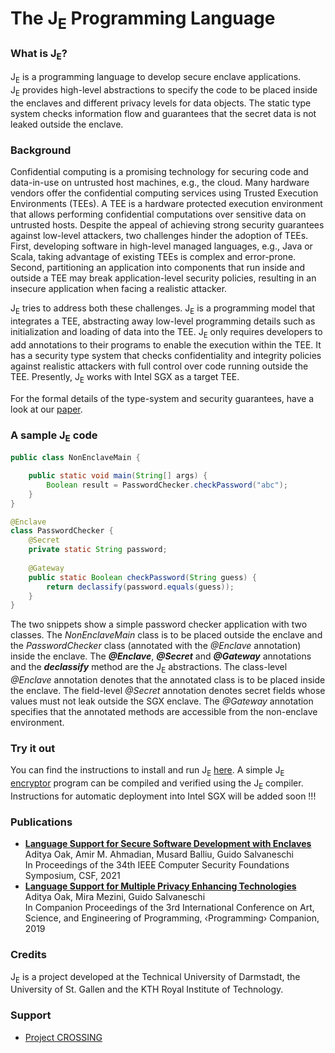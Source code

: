 # The J<sub>E</sub> Programming Language 

### What is J<sub>E</sub>?  
J<sub>E</sub> is a programming language to develop secure enclave applications.  
J<sub>E</sub> provides high-level abstractions to specify the code to be placed inside
the enclaves and different privacy levels for data objects.
The static type system checks information flow and guarantees that the
secret data is not leaked outside the enclave.

### Background 
Confidential computing is a promising technology
for securing code and data-in-use on untrusted host machines,
e.g., the cloud. Many hardware vendors offer the confidential
computing services using Trusted Execution Environments (TEEs).
A TEE is a hardware protected execution environment that allows
performing confidential computations over sensitive data on
untrusted hosts. Despite the appeal of achieving strong security
guarantees against low-level attackers, two challenges hinder
the adoption of TEEs. First, developing software in high-level
managed languages, e.g., Java or Scala, taking advantage of
existing TEEs is complex and error-prone. Second, partitioning
an application into components that run inside and outside a
TEE may break application-level security policies, resulting in
an insecure application when facing a realistic attacker.  

J<sub>E</sub> tries to address both these challenges.
J<sub>E</sub> is a programming model that integrates a TEE,
abstracting away low-level programming details such as initialization
and loading of data into the TEE. J<sub>E</sub> only requires
developers to add annotations to their programs to enable the
execution within the TEE. It has a security type system that
checks confidentiality and integrity policies against realistic
attackers with full control over code running outside the TEE.
Presently, J<sub>E</sub> works with Intel SGX as a target TEE.  

For the formal details of the type-system and security guarantees,
have a look at our [paper](https://programming-group.com/assets/pdf/papers/2021_Language-Support-for-Secure-Software-Development-with-Enclaves.pdf).


### A sample J<sub>E</sub> code 
```java
public class NonEnclaveMain {

    public static void main(String[] args) {
        Boolean result = PasswordChecker.checkPassword("abc");
    }
}
```
```java
@Enclave
class PasswordChecker {
	@Secret
	private static String password;
		
	@Gateway
	public static Boolean checkPassword(String guess) {
		return declassify(password.equals(guess));
	} 
}
```
The two snippets show a simple password checker application with two classes. The *NonEnclaveMain* class is to be placed outside the enclave and the *PasswordChecker* class (annotated with the *@Enclave* annotation) inside the enclave. The ***@Enclave***, ***@Secret*** and ***@Gateway*** annotations and the ***declassify*** method are the J<sub>E</sub> abstractions. The class-level *@Enclave* annotation denotes that the annotated class is to be placed inside the enclave. The field-level *@Secret* annotation denotes secret fields whose values must not leak outside the SGX enclave. The *@Gateway* annotation specifies that the annotated methods are accessible from the non-enclave environment.

### Try it out

You can find the instructions to install and run J<sub>E</sub> [here](https://github.com/prg-grp/je-lang#prerequisites). A simple J<sub>E</sub> [encryptor](https://github.com/prg-grp/je-lang/tree/main/test-cases/src/je/de/tuda/prg/encryptor) program can be compiled and verified using the J<sub>E</sub> compiler.
Instructions for automatic deployment into Intel SGX will be added soon !!!

### Publications
* [**Language Support for Secure Software Development with Enclaves**](https://programming-group.com/assets/pdf/papers/2021_Language-Support-for-Secure-Software-Development-with-Enclaves.pdf)  
  Aditya Oak, Amir M. Ahmadian, Musard Balliu, Guido Salvaneschi  
  In Proceedings of the 34th IEEE Computer Security Foundations Symposium, CSF, 2021
* [**Language Support for Multiple Privacy Enhancing Technologies**](https://dl.acm.org/doi/10.1145/3328433.3328446)  
  Aditya Oak, Mira Mezini, Guido Salvaneschi  
  In Companion Proceedings of the 3rd International Conference on Art, Science, and Engineering of Programming, ‹Programming› Companion, 2019

### Credits
J<sub>E</sub> is a project developed at the Technical University of Darmstadt, the University of St. Gallen and the KTH Royal Institute of Technology.

### Support
* [Project CROSSING](https://www.crossing.tu-darmstadt.de/crc_1119/index.en.jsp)

